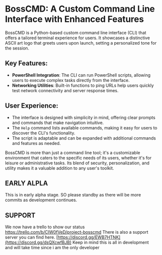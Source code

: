 # BossCMD: A Custom Command Line Interface with Enhanced Features

BossCMD is a Python-based custom command line interface (CLI) that offers a tailored terminal experience for users. It showcases a distinctive ASCII art logo that greets users upon launch, setting a personalized tone for the session.

## Key Features:
- **PowerShell Integration**: The CLI can run PowerShell scripts, allowing users to execute complex tasks directly from the interface.
- **Networking Utilities**: Built-in functions to ping URLs help users quickly test network connectivity and server response times.

## User Experience:
- The interface is designed with simplicity in mind, offering clear prompts and commands that make navigation intuitive.
- The `Help` command lists available commands, making it easy for users to discover the CLI's functionality.
- The script is adaptable and can be expanded with additional commands and features as needed.

BossCMD is more than just a command line tool; it's a customizable environment that caters to the specific needs of its users, whether it's for leisure or administrative tasks. Its blend of security, personalization, and utility makes it a valuable addition to any user's toolkit.

## EARLY ALPLA

This is in early alpha stage. SO please standby as there will be more commits as development continues.

## SUPPORT
We now have a trello to show our status
https://trello.com/b/CIW0fVeD/project-bosscmd
There is also a support server you can find here.
[https://discord.gg/EWB7HTNK](https://discord.gg/dsQXcwfBJB)
Keep in mind this is all in development and will take time since i am the only developer
